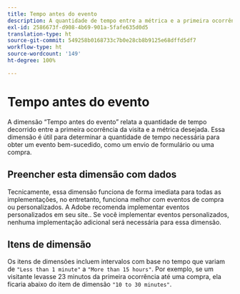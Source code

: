 ```yaml
---
title: Tempo antes do evento
description: A quantidade de tempo entre a métrica e a primeira ocorrência da visita.
exl-id: 2586673f-d908-4b69-901a-5fafe635d0d5
translation-type: ht
source-git-commit: 549258b0168733c7b0e28cb8b9125e68dffd5df7
workflow-type: ht
source-wordcount: '149'
ht-degree: 100%

---
```


# Tempo antes do evento

A dimensão “Tempo antes do evento” relata a quantidade de tempo decorrido entre a primeira ocorrência da visita e a métrica desejada. Essa dimensão é útil para determinar a quantidade de tempo necessária para obter um evento bem-sucedido, como um envio de formulário ou uma compra.

## Preencher esta dimensão com dados

Tecnicamente, essa dimensão funciona de forma imediata para todas as implementações, no entretanto, funciona melhor com eventos de compra ou personalizados. A Adobe recomenda implementar eventos personalizados em seu site.. Se você implementar eventos personalizados, nenhuma implementação adicional será necessária para essa dimensão.

## Itens de dimensão

Os itens de dimensões incluem intervalos com base no tempo que variam de `"Less than 1 minute"` a `"More than 15 hours"`. Por exemplo, se um visitante levasse 23 minutos da primeira ocorrência até uma compra, ela ficaria abaixo do item de dimensão `"10 to 30 minutes"`.
